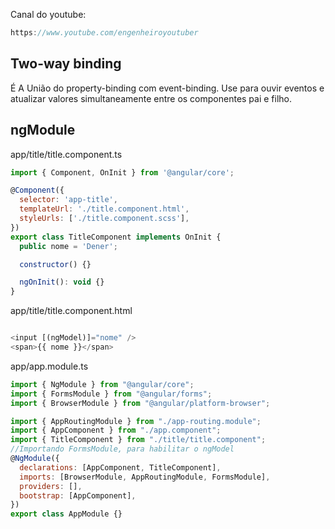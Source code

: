 Canal do youtube:

```js
https://www.youtube.com/engenheiroyoutuber
```

## Two-way binding

É A União do property-binding com event-binding. Use para ouvir eventos e
atualizar valores simultaneamente entre os componentes pai e filho.

## ngModule

app/title/title.component.ts

```js
import { Component, OnInit } from '@angular/core';

@Component({
  selector: 'app-title',
  templateUrl: './title.component.html',
  styleUrls: ['./title.component.scss'],
})
export class TitleComponent implements OnInit {
  public nome = 'Dener';

  constructor() {}

  ngOnInit(): void {}
}
```

app/title/title.component.html

```js

<input [(ngModel)]="nome" />
<span>{{ nome }}</span>

```

app/app.module.ts

```js
import { NgModule } from "@angular/core";
import { FormsModule } from "@angular/forms";
import { BrowserModule } from "@angular/platform-browser";

import { AppRoutingModule } from "./app-routing.module";
import { AppComponent } from "./app.component";
import { TitleComponent } from "./title/title.component";
//Importando FormsModule, para habilitar o ngModel
@NgModule({
  declarations: [AppComponent, TitleComponent],
  imports: [BrowserModule, AppRoutingModule, FormsModule],
  providers: [],
  bootstrap: [AppComponent],
})
export class AppModule {}
```
